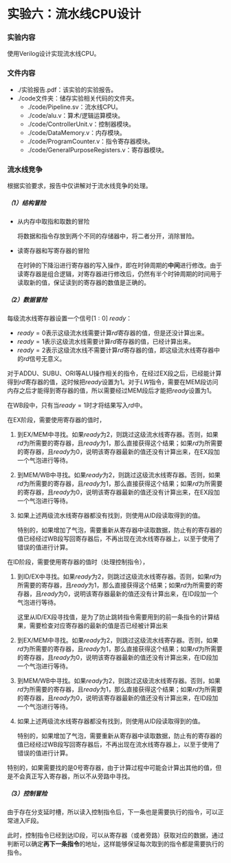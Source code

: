 # 实验六：流水线CPU设计

### 实验内容

使用Verilog设计实现流水线CPU。

### 文件内容

+ ./实验报告.pdf：该实验的实验报告。
+ ./code文件夹：储存实验相关代码的文件夹。
  + ./code/Pipeline.sv：流水线CPU。
  + ./code/alu.v：算术/逻辑运算模块。
  + ./code/ControllerUnit.v：控制器模块。
  + ./code/DataMemory.v：内存模块。
  + ./code/ProgramCounter.v：指令寄存器模块。
  + ./code/GeneralPurposeRegisters.v：寄存器模块。

### 流水线竞争

根据实验要求，报告中仅讲解对于流水线竞争的处理。

##### （1）结构冒险

+ 从内存中取指和取数的冒险

  将数据和指令存放到两个不同的存储器中，将二者分开，消除冒险。

+ 读寄存器和写寄存器的冒险

  在时钟的下降沿进行寄存器的写入操作，即在时钟周期的**中间**进行修改。由于读寄存器是组合逻辑，对寄存器进行修改后，仍然有半个时钟周期的时间用于读取新的值，保证读到的寄存器的数值是正确的。

##### （2）数据冒险

每级流水线寄存器设置一个信号$[1:0]~ready$：
+ $ready=0$表示这级流水线需要计算$rd$寄存器的值，但是还没计算出来。
+ $ready=1$表示这级流水线需要计算$rd$寄存器的值，已经计算出来。
+ $ready=2$表示这级流水线不需要计算$rd$寄存器的值，即这级流水线寄存器中的$rd$信号无意义。

对于ADDU、SUBU、ORI等ALU操作相关的指令，在经过EX段之后，已经能计算得到$rd$寄存器的值，这时候把$ready$设置为$1$。对于$LW$指令，需要在MEM段访问内存之后才能得到寄存器的值，所以需要经过MEM段后才能把$ready$设置为$1$。

在WB段中，只有当$ready=1$时才将结果写入$rd$中。

在EX阶段，需要使用寄存器的值时，

1. 到EX/MEM中寻找。如果$ready$为$2$，则跳过这级流水线寄存器。否则，如果$rd$为所需要的寄存器，且$ready$为$1$，那么直接获得这个结果；如果$rd$为所需要的寄存器，且$ready$为$0$，说明该寄存器最新的值还没有计算出来，在EX段加一个气泡进行等待。

2. 到MEM/WB中寻找。如果$ready$为$2$，则跳过这级流水线寄存器。否则，如果$rd$为所需要的寄存器，且$ready$为$1$，那么直接获得这个结果；如果$rd$为所需要的寄存器，且$ready$为$0$，说明该寄存器最新的值还没有计算出来，在EX段加一个气泡进行等待。

3. 如果上述两级流水线寄存器都没有找到，则使用从ID段读取得到的值。

   特别的，如果增加了气泡，需要重新从寄存器中读取数据，防止有的寄存器的值已经经过WB段写回寄存器后，不再出现在流水线寄存器上，以至于使用了错误的值进行计算。

在ID阶段，需要使用寄存器的值时（处理控制指令），

1. 到ID/EX中寻找。如果$ready$为$2$，则跳过这级流水线寄存器。否则，如果$rd$为所需要的寄存器，且$ready$为$1$，那么直接获得这个结果；如果$rd$为所需要的寄存器，且$ready$为$0$，说明该寄存器最新的值还没有计算出来，在ID段加一个气泡进行等待。

   这里从ID/EX段寻找值，是为了防止跳转指令需要用到的前一条指令的计算结果，需要检查对应寄存器的最新的值是否已经被计算出来

2. 到EX/MEM中寻找。如果$ready$为$2$，则跳过这级流水线寄存器。否则，如果$rd$为所需要的寄存器，且$ready$为$1$，那么直接获得这个结果；如果$rd$为所需要的寄存器，且$ready$为$0$，说明该寄存器最新的值还没有计算出来，在ID段加一个气泡进行等待。

3. 到MEM/WB中寻找。如果$ready$为$2$，则跳过这级流水线寄存器。否则，如果$rd$为所需要的寄存器，且$ready$为$1$，那么直接获得这个结果；如果$rd$为所需要的寄存器，且$ready$为$0$，说明该寄存器最新的值还没有计算出来，在ID段加一个气泡进行等待。

4. 如果上述两级流水线寄存器都没有找到，则使用从ID段读取得到的值。

   特别的，如果增加了气泡，需要重新从寄存器中读取数据，防止有的寄存器的值已经经过WB段写回寄存器后，不再出现在流水线寄存器上，以至于使用了错误的值进行计算。

特别的，如果需要找的是$0$号寄存器，由于计算过程中可能会计算出其他的值，但是不会真正写入寄存器，所以不从旁路中寻找。

##### （3）控制冒险

由于存在分支延时槽，所以读入控制指令后，下一条也是需要执行的指令，可以正常进入IF段。

此时，控制指令已经到达ID段，可以从寄存器（或者旁路）获取对应的数据，通过判断可以确定**再下一条指令**的地址，这样能够保证每次取到的指令都是需要执行的指令。